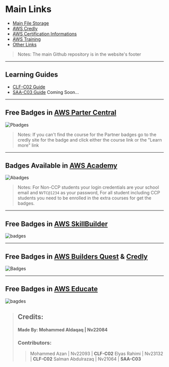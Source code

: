 # **Main Links**

- [Main File Storage](https://nasservocational-my.sharepoint.com/:f:/g/personal/nv22084_nvtc_edu_bh/Eko3HjU0c7VCnrV0jyiIpOgBJ8UJtWtNm-oyhhr5fWAqhg?e=jLPwgp)
- [AWS Credly](https://www.credly.com/organizations/amazon-web-services/collections/aws-partner-program/badge_templates)
- [AWS Certification Informations](https://aws.amazon.com/certification/exams/)
- [AWS Training](https://www.aws.training/)
- [Other Links](Others.md)

>Notes: The main Github repository is in the website's footer

---

## Learning Guides

- [CLF-C02 Guide](CLF-C02.md)
- [SAA-C03 Guide](SAA-C03.md) Coming Soon...

---

## Free Badges in [AWS Parter Central](https://partnercentral.awspartner.com/)
![Pbadges](https://res.cloudinary.com/practicaldev/image/fetch/s--q14ru-MM--/c_limit%2Cf_auto%2Cfl_progressive%2Cq_auto%2Cw_800/https://dev-to-uploads.s3.amazonaws.com/uploads/articles/63zwtdjfh34g2vgb355k.jpg)

> Notes: If you can't find the course for the Partner badges go to the credly site for the badge and click either the course link or the "Learn more" link

---

## Badges Available in [AWS Academy](https://awsacademy.instructure.com/)
![Abadges](https://res.cloudinary.com/practicaldev/image/fetch/s--jAaelPNG--/c_limit%2Cf_auto%2Cfl_progressive%2Cq_auto%2Cw_800/https://dev-to-uploads.s3.amazonaws.com/uploads/articles/n26wd51qdw9pubq24lhy.jpg)

> Notes: For Non-CCP students your login credentials are your school email and `NVTC@1234` as your password, For all student including CCP students you need to be enrolled in the extra courses for get the badges.


---

## Free Badges in [AWS SkillBuilder](https://explore.skillbuilder.aw)
![badges](https://res.cloudinary.com/practicaldev/image/fetch/s--vU3EvCho--/c_limit%2Cf_auto%2Cfl_progressive%2Cq_auto%2Cw_800/https://dev-to-uploads.s3.amazonaws.com/uploads/articles/dkkwf7a40rojw0q5udzn.jpg)

---

## Free Badges in [AWS Builders Quest](https://aws.amazon.com/events/sfid-2024/?solution-immersion-days-cards.sort-by=item.additionalFields.sortDateTime&solution-immersion-days-cards.sort-order=asc&awsf.content-focus=*all&awsf.event-type=*all&awsf.language=*all&awsf.location=*all&awsf.level=*all&awsf.month=*all&awsf.topic=*all) & [Credly](https://www.credly.com/organizations/aws-wwcs-solution-architect/badges)
![Badges](https://res.cloudinary.com/practicaldev/image/fetch/s--PsRDETPb--/c_limit%2Cf_auto%2Cfl_progressive%2Cq_auto%2Cw_800/https://dev-to-uploads.s3.amazonaws.com/uploads/articles/v0fymyym0j5wybxj05wp.jpg)

---

## Free Badges in [AWS Educate](https://www.awseducate.com/student/s/content)
![bagdes](https://res.cloudinary.com/practicaldev/image/fetch/s--ifWmZ1DF--/c_limit%2Cf_auto%2Cfl_progressive%2Cq_auto%2Cw_800/https://dev-to-uploads.s3.amazonaws.com/uploads/articles/ty805dxfo6dcze4gpi77.jpg)

> ## **Credits:**
> 
> #### **Made By:** Mohammed Aldaqaq | Nv22084
> 
> ### Contributors:
> 
>> Mohammed Azan | Nv22093 | **CLF-C02**
>> Elyas Rahimi | Nv23132 | **CLF-C02**
>> Salman Abdulrazaq | Nv21064 | **SAA-C03**
